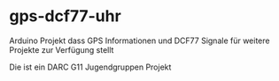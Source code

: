 # gps-dcf77-uhr
Arduino Projekt dass GPS Informationen und DCF77 Signale für weitere Projekte zur Verfügung stellt

Die ist ein DARC G11 Jugendgruppen Projekt
